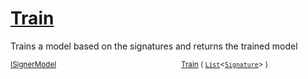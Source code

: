 # [Train](./IClassifier-100663478.md)

Trains a model based on the signatures and returns the trained model

<sub>[ISignerModel](./../ISignerModel.md)</sub><img width=200/><sub>[Train](./IClassifier-100663478.md) ( [`List`](https://docs.microsoft.com/en-us/dotnet/api/System.Collections.Generic.List-1)\<[`Signature`](./../../Signature.md)> )</sub><br>


